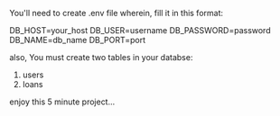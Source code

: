 You'll need to create .env file wherein, fill it in this format: 

DB_HOST=your_host
DB_USER=username
DB_PASSWORD=password
DB_NAME=db_name
DB_PORT=port

also, You must create two tables in your databse:

1. users
2. loans

enjoy this 5 minute project...

